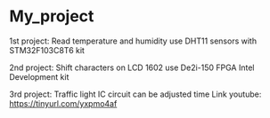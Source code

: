 # My_project
1st project: Read temperature and humidity use DHT11 sensors with STM32F103C8T6 kit

2nd project: Shift characters on LCD 1602 use De2i-150 FPGA Intel Development kit

3rd project: Traffic light IC circuit can be adjusted time
        Link youtube:  https://tinyurl.com/yxpmo4af
